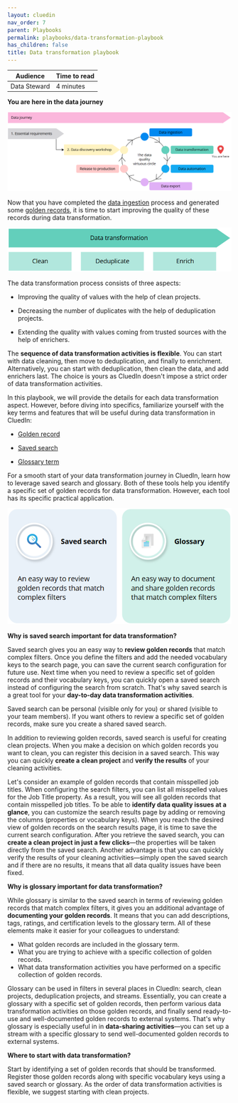 ```yaml
---
layout: cluedin
nav_order: 7
parent: Playbooks
permalink: playbooks/data-transformation-playbook
has_children: false
title: Data transformation playbook
---
```


| Audience | Time to read |
|--|--|
| Data Steward | 4 minutes |

**You are here in the data journey**

![data-journey-data-transformation.png](../../assets/images/playbooks/data-journey-data-transformation.png)

Now that you have completed the [data ingestion](/playbooks/data-ingestion-playbook) process and generated some [golden records](/key-terms-and-features/golden-records), it is time to start improving the quality of these records during data transformation.

![data-transformation-steps.png](../../assets/images/playbooks/data-transformation-steps.png)

The data transformation process consists of three aspects:

- Improving the quality of values with the help of clean projects.

- Decreasing the number of duplicates with the help of deduplication projects.

- Extending the quality with values coming from trusted sources with the help of enrichers.

The **sequence of data transformation activities is flexible**. You can start with data cleaning, then move to deduplication, and finally to enrichment. Alternatively, you can start with deduplication, then clean the data, and add enrichers last. The choice is yours as CluedIn doesn't impose a strict order of data transformation activities.

In this playbook, we will provide the details for each data transformation aspect. However, before diving into specifics, familiarize yourself with the key terms and features that will be useful during data transformation in CluedIn:

- [Golden record](/key-terms-and-features/golden-records)

- [Saved search](/key-terms-and-features/search#saved-searches)

- [Glossary term](/getting-started/glossary)

For a smooth start of your data transformation journey in CluedIn, learn how to leverage saved search and glossary. Both of these tools help you identify a specific set of golden records for data transformation. However, each tool has its specific practical application.

![saved-search-and-glossary.png](../../assets/images/playbooks/saved-search-and-glossary.png)

**Why is saved search important for data transformation?**

Saved search gives you an easy way to **review golden records** that match complex filters. Once you define the filters and add the needed vocabulary keys to the search page, you can save the current search configuration for future use. Next time when you need to review a specific set of golden records and their vocabulary keys, you can quickly open a saved search instead of configuring the search from scratch. That's why saved search is a great tool for your **day-to-day data transformation activities**.

Saved search can be personal (visible only for you) or shared (visible to your team members). If you want others to review a specific set of golden records, make sure you create a shared saved search.

In addition to reviewing golden records, saved search is useful for creating clean projects. When you make a decision on which golden records you want to clean, you can register this decision in a saved search. This way you can quickly **create a clean project** and **verify the results** of your cleaning activities.

Let's consider an example of golden records that contain misspelled job titles. When configuring the search filters, you can list all misspelled values for the Job Title property. As a result, you will see all golden records that contain misspelled job titles. To be able to **identify data quality issues at a glance**, you can customize the search results page by adding or removing the columns (properties or vocabulary keys). When you reach the desired view of golden records on the search results page, it is time to save the current search configuration. After you retrieve the saved search, you can **create a clean project in just a few clicks**—the properties will be taken directly from the saved search. Another advantage is that you can quickly verify the results of your cleaning activities—simply open the saved search and if there are no results, it means that all data quality issues have been fixed.

**Why is glossary important for data transformation?**

While glossary is similar to the saved search in terms of reviewing golden records that match complex filters, it gives you an additional advantage of **documenting your golden records**. It means that you can add descriptions, tags, ratings, and certification levels to the glossary term. All of these elements make it easier for your colleagues to understand:

- What golden records are included in the glossary term.
- What you are trying to achieve with a specific collection of golden records.
- What data transformation activities you have performed on a specific collection of golden records.

Glossary can be used in filters in several places in CluedIn: search, clean projects, deduplication projects, and streams. Essentially, you can create a glossary with a specific set of golden records, then perform various data transformation activities on those golden records, and finally send ready-to-use and well-documented golden records to external systems. That's why glossary is especially useful in in **data-sharing activities**—you can set up a stream with a specific glossary to send well-documented golden records to external systems.

**Where to start with data transformation?**

Start by identifying a set of golden records that should be transformed. Register those golden records along with specific vocabulary keys using a saved search or glossary. As the order of data transformation activities is flexible, we suggest starting with clean projects.